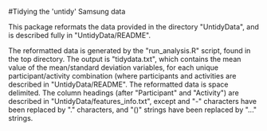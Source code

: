 #Tidying the 'untidy' Samsung data

This package reformats the data provided in the directory "UntidyData", and is described fully in "UntidyData/README".

The reformatted data is generated by the "run_analysis.R" script, found in the top directory. The output is "tidydata.txt", which contains the mean value of the mean/standard deviation variables, for each unique participant/activity combination (where participants and activities are described in "UntidyData/README". The reformatted data is space delimited. The column headings (after "Participant" and "Activity") are described in "UntidyData/features_info.txt", except and "-" characters have been replaced by "." characters, and "()" strings have been replaced by "..." strings.